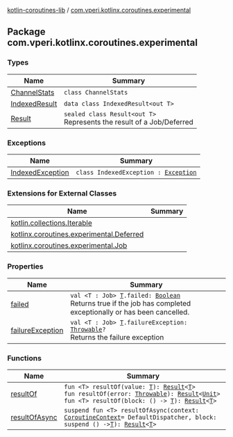 [kotlin-coroutines-lib](../index.md) / [com.vperi.kotlinx.coroutines.experimental](./index.md)

## Package com.vperi.kotlinx.coroutines.experimental

### Types

| Name | Summary |
|---|---|
| [ChannelStats](-channel-stats/index.md) | `class ChannelStats` |
| [IndexedResult](-indexed-result/index.md) | `data class IndexedResult<out T>` |
| [Result](-result/index.md) | `sealed class Result<out T>`<br>Represents the result of a Job/Deferred |

### Exceptions

| Name | Summary |
|---|---|
| [IndexedException](-indexed-exception/index.md) | `class IndexedException : `[`Exception`](https://kotlinlang.org/api/latest/jvm/stdlib/kotlin/-exception/index.html) |

### Extensions for External Classes

| Name | Summary |
|---|---|
| [kotlin.collections.Iterable](kotlin.collections.-iterable/index.md) |  |
| [kotlinx.coroutines.experimental.Deferred](kotlinx.coroutines.experimental.-deferred/index.md) |  |
| [kotlinx.coroutines.experimental.Job](kotlinx.coroutines.experimental.-job/index.md) |  |

### Properties

| Name | Summary |
|---|---|
| [failed](failed.md) | `val <T : Job> `[`T`](failed.md#T)`.failed: `[`Boolean`](https://kotlinlang.org/api/latest/jvm/stdlib/kotlin/-boolean/index.html)<br>Returns true if the job has completed exceptionally or has been cancelled. |
| [failureException](failure-exception.md) | `val <T : Job> `[`T`](failure-exception.md#T)`.failureException: `[`Throwable`](https://kotlinlang.org/api/latest/jvm/stdlib/kotlin/-throwable/index.html)`?`<br>Returns the failure exception |

### Functions

| Name | Summary |
|---|---|
| [resultOf](result-of.md) | `fun <T> resultOf(value: `[`T`](result-of.md#T)`): `[`Result`](-result/index.md)`<`[`T`](result-of.md#T)`>`<br>`fun resultOf(error: `[`Throwable`](https://kotlinlang.org/api/latest/jvm/stdlib/kotlin/-throwable/index.html)`): `[`Result`](-result/index.md)`<`[`Unit`](https://kotlinlang.org/api/latest/jvm/stdlib/kotlin/-unit/index.html)`>`<br>`fun <T> resultOf(block: () -> `[`T`](result-of.md#T)`): `[`Result`](-result/index.md)`<`[`T`](result-of.md#T)`>` |
| [resultOfAsync](result-of-async.md) | `suspend fun <T> resultOfAsync(context: `[`CoroutineContext`](https://kotlinlang.org/api/latest/jvm/stdlib/kotlin.coroutines.experimental/-coroutine-context/index.html)` = DefaultDispatcher, block: suspend () -> `[`T`](result-of-async.md#T)`): `[`Result`](-result/index.md)`<`[`T`](result-of-async.md#T)`>` |
